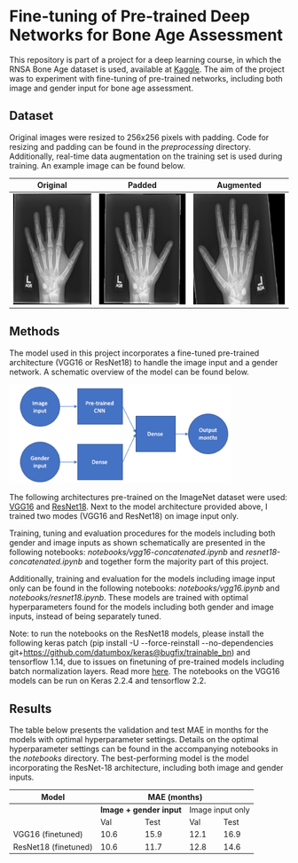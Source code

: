 # Fine-tuning of Pre-trained Deep Networks for Bone Age Assessment

This repository is part of a project for a deep learning course, in which the RNSA Bone Age dataset is used, available at [Kaggle](https://pubs.rsna.org/doi/full/10.1148/radiol.2017170236). The aim of the project was to experiment with fine-tuning of pre-trained networks, including both image and gender input for bone age assessment. 

## Dataset
Original images were resized to 256x256 pixels with padding. Code for resizing and padding can be found in the *preprocessing* directory. Additionally, real-time data augmentation on the training set is used during training. An example image can be found below.


<table class="tg">
<thead>
  <tr>
    <th class="tg-0lax">Original</th>
    <th class="tg-0lax">Padded</th>
    <th class="tg-0lax">Augmented</th>
  </tr>
</thead>
<tbody>
  <tr>
    <td class="tg-0lax"><img src="https://github.com/myrthewouters/deep-learning/blob/master/example-images/9140-original.png" height="200"></td>
    <td class="tg-0lax"><img src="https://github.com/myrthewouters/deep-learning/blob/master/example-images/9140-resized-padded.png" height="200"></td>
    <td class="tg-0lax"><img src="https://github.com/myrthewouters/deep-learning/blob/master/example-images/9140-augmented.png" height="200"></td>
  </tr>
</tbody>
</table>

## Methods
The model used in this project incorporates a fine-tuned pre-trained architecture (VGG16 or ResNet18) to handle the image input and a gender network. A schematic overview of the model can be found below.

<img src="https://github.com/myrthewouters/deep-learning/blob/master/schematic-model.png" width="400
">

The following architectures pre-trained on the ImageNet dataset were used: [VGG16](https://keras.io/api/applications/vgg/#vgg16-function) and [ResNet18](https://github.com/qubvel/classification_models). Next to the model architecture provided above, I trained two modes (VGG16 and ResNet18) on image input only.

Training, tuning and evaluation procedures for the models including both gender and image inputs as shown schematically are presented in the following notebooks: *notebooks/vgg16-concatenated.ipynb* and *resnet18-concatenated.ipynb* and together form the majority part of this project. 

Additionally, training and evaluation for the models including image input only can be found in the following notebooks: *notebooks/vgg16.ipynb* and *notebooks/resnet18.ipynb*. These models are trained with optimal hyperparameters found for the models including both gender and image inputs, instead of being separately tuned.

Note: to run the notebooks on the ResNet18 models, please install the following keras patch (pip install -U --force-reinstall --no-dependencies git+https://github.com/datumbox/keras@bugfix/trainable_bn) and tensorflow 1.14, due to issues on finetuning of pre-trained models including batch normalization layers. Read more [here](https://github.com/keras-team/keras/pull/9965). The notebooks on the VGG16 models can be run on Keras 2.2.4 and tensorflow 2.2.

## Results

The table below presents the validation and test MAE in months for the models with optimal hyperparameter settings. Details on the optimal hyperparameter settings can be found in the accompanying notebooks in the *notebooks* directory. The best-performing model is the model incorporating the ResNet-18 architecture, including both image and gender inputs. 

<table class="tg">
<thead>
  <tr>
    <th class="tg-baqh">Model</th>
    <th class="tg-baqh" colspan="4">MAE (months)</th>
  </tr>
</thead>
<tbody>
  <tr>
    <td class="tg-baqh"></td>
    <td class="tg-wrh3" colspan="2"><span style="font-weight:bold">Image + gender input</span></td>
    <td class="tg-chp3" colspan="2">Image input only</td>
  </tr>
  <tr>
    <td class="tg-baqh"></td>
    <td class="tg-baqh">Val</td>
    <td class="tg-baqh">Test</td>
    <td class="tg-ay88">Val</td>
    <td class="tg-t87r">Test</td>
  </tr>
  <tr>
    <td class="tg-0qqg">VGG16 (finetuned)</td>
    <td class="tg-0qqg">10.6</td>
    <td class="tg-0qqg">15.9</td>
    <td class="tg-ay88">12.1</td>
    <td class="tg-ay88">16.9</td>
  </tr>
  <tr>
    <td class="tg-0qqg">ResNet18 (finetuned)</td>
    <td class="tg-0qqg">10.6</td>
    <td class="tg-0qqg">11.7</td>
    <td class="tg-ay88">12.8</td>
    <td class="tg-ay88">14.6</td>
  </tr>
</tbody>
</table>
